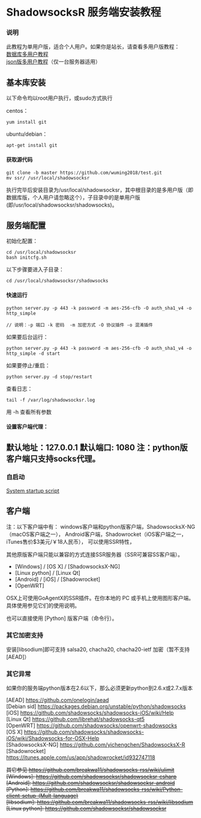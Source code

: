 # ShadowsocksR 服务端安装教程 #
### 说明 ###
此教程为单用户版，适合个人用户。如果你是站长，请查看多用户版教程：  
[数据库多用户教程](https://github.com/wuming2018/test/blob/master/Server-Setup(manyuser-with-mysql).md)  
[json版多用户教程](https://github.com/wuming2018/test/blob/master/Server-Setup(manyuser-with-mudbjson).md)（仅一台服务器适用）

基本库安装 
-----
以下命令均以root用户执行，或sudo方式执行

centos：  

    yum install git

ubuntu/debian：  
 
    apt-get install git

#### 获取源代码
```
git clone -b master https://github.com/wuming2018/test.git
mv ssr/ /usr/local/shadowsocksr
```

执行完毕后安装目录为/usr/local/shadowsocksr，其中根目录的是多用户版（即数据库版，个人用户请忽略这个），子目录中的是单用户版(即/usr/local/shadowsocksr/shadowsocks)。

服务端配置
-----
初始化配置：
```
cd /usr/local/shadowsocksr
bash initcfg.sh
```

以下步骤要进入子目录：
```
cd /usr/local/shadowsocksr/shadowsocks
```

#### 快速运行 ####
```
python server.py -p 443 -k password -m aes-256-cfb -O auth_sha1_v4 -o http_simple

// 说明：-p 端口 -k 密码  -m 加密方式 -O 协议插件 -o 混淆插件
```
如果要后台运行：
```
python server.py -p 443 -k password -m aes-256-cfb -O auth_sha1_v4 -o http_simple -d start
```
如果要停止/重启：
```
python server.py -d stop/restart
```
查看日志：
```
tail -f /var/log/shadowsocksr.log
```

用 -h 查看所有参数

#### 设置客户端代理：
默认地址：127.0.0.1   默认端口: 1080 
注：python版客户端只支持socks代理。
----------------------------------

### 自启动 ###
[System startup script](https://github.com/wuming2018/test/blob/master/System-startup-script.md)

客户端
------
注：以下客户端中有：
windows客户端和python版客户端，ShadowsocksX-NG（macOS客户端之一）， 
Android客户端，Shadowrocket（iOS客户端之一，iTunes售价$3美元/￥18人民币）， 
可以使用SSR特性，
 
其他原版客户端只能以兼容的方式连接SSR服务器（SSR可兼容SS客户端）。

* [Windows] / [OS X] / [ShadowsocksX-NG]
* [Linux python] / [Linux Qt]
* [Android] / [iOS] / [Shadowrocket]
* [OpenWRT]

OSX上可使用GoAgentX的SSR插件。在你本地的 PC 或手机上使用图形客户端。具体使用参见它们的使用说明。

也可以直接使用 [Python] 版客户端（命令行）。

### 其它加密支持 ###
安装[libsodium]即可支持 salsa20, chacha20, chacha20-ietf 加密（暂不支持[AEAD]）

### 其它异常 ###
如果你的服务端python版本在2.6以下，那么必须更新python到2.6.x或2.7.x版本

[AEAD]              https://github.com/onelogin/aead  
[Debian sid]        https://packages.debian.org/unstable/python/shadowsocks  
[iOS]               https://github.com/shadowsocks/shadowsocks-iOS/wiki/Help  
[Linux Qt]          https://github.com/librehat/shadowsocks-qt5  
[OpenWRT]           https://github.com/shadowsocks/openwrt-shadowsocks  
[OS X]              https://github.com/shadowsocks/shadowsocks-iOS/wiki/Shadowsocks-for-OSX-Help  
[ShadowsocksX-NG]   https://github.com/yichengchen/ShadowsocksX-R  
[Shadowrocket]      https://itunes.apple.com/us/app/shadowrocket/id932747118  


<del>其它参见 https://github.com/breakwa11/shadowsocks-rss/wiki/ulimit</del>  
<del>[Windows]:           https://github.com/shadowsocksr/shadowsocksr-csharp</del>  
<del>[Android]:           https://github.com/shadowsocksr/shadowsocksr-android</del>  
<del>[Python]:            https://github.com/breakwa11/shadowsocks-rss/wiki/Python-client-setup-(Mult-language)</del>  
<del>[libsodium]:         https://github.com/breakwa11/shadowsocks-rss/wiki/libsodium</del>  
<del>[Linux python]:      https://github.com/shadowsocksr/shadowsocksr</del>  

